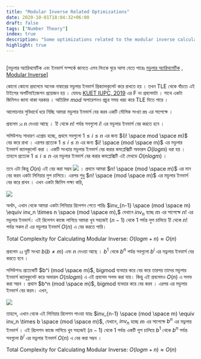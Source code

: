 ```yaml
---
title: "Modular Inverse Related Optimizations"
date: 2020-10-01T18:04:32+06:00
draft: false
tags: ["Number Theory"]
index: true
description: "Some optimizations related to the modular inverse calculation"
highlight: true
---
```


##


[মডুলার অ্যারিথমেটিক এবং ইনভার্স সম্পর্কে জানতে এসব লিংকে ঘুরে আসা যেতে পারেঃ [মডুলার অ্যারিথমেটিক](http://www.shafaetsplanet.com/?p=936) , [Modular Inverse](https://cp-algorithms.com/algebra/module-inverse.html)]


কোনো কোনো প্রবলেমে অনেক নাম্বারের মডুলার ইনভার্স প্রিক্যালকুলেট করে রাখতে হয় । তখন TLE থেকে বাঁচতে এই টাইপের অপটিমাইজেশন প্রয়োজন হয় । যেমনঃ [KUET IUPC, 2019](https://algo.codemarshal.org/contests/kuet-iupc-19) এর F নং প্রবলেমটা । সাথে একটা জিনিসও জানা থাকা দরকার । অতিরিক্ত $mod$ অপারেশনও প্রচুর সময় খরচ করে TLE দিতে পারে ।


আলোচনার সুবিধার্থে ধরে নিচ্ছি আমরা মডুলার ইনভার্স বের করব একটি মৌলিক সংখ্যা m এর সাপেক্ষে ।


প্রবলেম ১ঃ $n$ দেওয়া আছে । $1!$ থেকে $n!$ পর্যন্ত সবগুলো $i!$ এর মডুলার ইনভার্স বের করতে হবে ।


সলিউশনঃ সাধারণ এপ্রোচ হচ্ছে, প্রথমে সবগুলো $1 \leq i \leq n$ এর জন্য $(i! \space mod \space m)$ বের করে রাখা । এরপর প্রত্যেক $1 \leq i \leq n$ এর জন্য $i! \space (mod \space m)$ এর মডুলার ইনভার্স ক্যালকুলেট করা । একটি সংখ্যার মডুলার ইনভার্স বের করার কমপ্লেক্সিটি অভারল $O(logm)$ ধরা হয় । তাহলে প্রত্যেক $1 \leq i \leq n$ এর মডুলার ইনভার্স বের করার কমপ্লেক্সিটি এই মেথডে $O(nlogm)$ ।

  
তবে এটা কিন্তু $O(n)$ এই বের করা সম্ভব ![](https://static.xx.fbcdn.net/images/emoji.php/v9/t2c/1.5/18/1f603.png) । প্রথমে আমরা $n! \space (mod \space m)$ এর মান বের করব একটা লিনিয়ার লুপ চালিয়ে। এরপর শুধু $n! \space (mod \space m)$ এর মডুলার ইনভার্স বের করে রাখব । এখন একটা জিনিস লক্ষ্য করি,

  
![](https://scontent.fdac6-1.fna.fbcdn.net/v/t1.0-9/120453844_353816269151686_4794290400346568219_n.jpg?_nc_cat=108&_nc_sid=32a93c&_nc_ohc=2b2nvGLUDhgAX9mhKzq&_nc_ht=scontent.fdac6-1.fna&oh=94a79716f009c1a093ae53cf46b6899a&oe=5F9B1417)

  

অর্থাৎ, এখান থেকে আমরা একটা লিনিয়ার রিলেশন পেতে পারিঃ $inv_{n-1} \space (mod \space m) \equiv inv_n \times n \space (mod \space m),$ যেখানে $inv_n$ হচ্ছে $m$ এর সাপেক্ষে $n!$ এর মডুলার ইনভার্স। এই রিলেশন কাজে লাগিয়ে আমরা খুব সহজেই $(n-1)$ থেকে $1$ পর্যন্ত লুপ চালিয়ে $1!$ থেকে $n!$ পর্যন্ত সকল $i!$ এর মডুলার ইনভার্স $O(n)$ এ বের করতে পারি।

Total Complexity for Calculating Modular Inverse: $O(logm + n) \approx O(n)$
  


প্রবলেম ২ঃ দুটি সংখ্যা $b (b\neq m)$ এবং $n$ দেওয়া আছে । $b^1$ থেকে $b^n$ পর্যন্ত সবগুলো $b^i$ এর মডুলার ইনভার্স বের করতে হবে ।

সলিউশনঃ প্রত্যেকটি $b^i (mod \space m)$, bigmod ব্যবহার করে বের করে তারপর তাদের মডুলার ইনভার্স ক্যালুকুলেট করে অভারল $O(nlogm)$ এ এই প্রবলেম সলভ করা যায়। কিন্তু এই প্রবলেমও $O(n)$ এ সলভ করা সম্ভব । প্রথমে $b^n (mod \space m)$, bigmod ব্যবহার করে বের করব । এরপর এর মডুলার ইনভার্স বের করব। এখন,


![](https://scontent.fdac6-1.fna.fbcdn.net/v/t1.0-9/120258187_353818995818080_1578862520911070149_n.jpg?_nc_cat=101&_nc_sid=32a93c&_nc_ohc=wvswsZ_egBQAX_LRcG8&_nc_ht=scontent.fdac6-1.fna&oh=9822b29d2ee2e1afc2ea084621d3a756&oe=5F9AD6F7)


তাহলে, এখান থেকে এই লিনিয়ার রিলেশন পাওয়া যায়ঃ $inv_{n-1} \space (mod \space m) \equiv inv_n \times b \space (mod \space m)$, যেখানে, $inv_n$ হচ্ছে $m$ এর সাপেক্ষে $b^n$ এর মডুলার ইনভার্স । এই রিলেশন কাজে লাগিয়ে খুব সহজেই $(n-1)$ থেকে $1$ পর্যন্ত একটি লুপ চালিয়ে $b^1$ থেকে $b^n$ পর্যন্ত সবগুলো $b^i$ এর মডুলার ইনভার্স $O(n)$ এ বের করা সম্ভব ।
  
Total Complexity for Calculating Modular Inverse: $O(logm + n) \approx O(n)$
